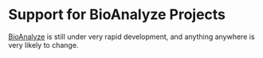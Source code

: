 # Support for BioAnalyze Projects

[BioAnalyze](https://github.com/dabble-of-devops-bioanalyze) is still under very rapid development, and anything anywhere is very likely to change.

